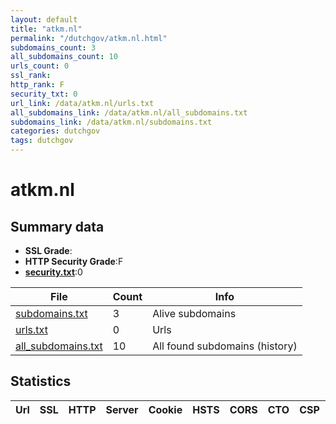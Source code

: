 ```yaml
---
layout: default
title: "atkm.nl"
permalink: "/dutchgov/atkm.nl.html"
subdomains_count: 3
all_subdomains_count: 10
urls_count: 0
ssl_rank: 
http_rank: F
security_txt: 0
url_link: /data/atkm.nl/urls.txt
all_subdomains_link: /data/atkm.nl/all_subdomains.txt
subdomains_link: /data/atkm.nl/subdomains.txt
categories: dutchgov
tags: dutchgov
---
```



# atkm.nl
## Summary data


 - **SSL Grade**:
 - **HTTP Security Grade**:F
 - **[security.txt](https://www.digitaleoverheid.nl/nieuws/standaard-security-txt-nu-verplicht-voor-overheid/)**:0


| File       | Count | Info |
|------------|-------|------|
|[subdomains.txt](/DutchGovScope/data/atkm.nl/subdomains.txt)|3|Alive subdomains|
|[urls.txt](/DutchGovScope/data/atkm.nl/urls.txt)|0|Urls|
|[all_subdomains.txt](/DutchGovScope/data/atkm.nl/all_subdomains.txt)|10|All found subdomains (history)|


## Statistics


| Url | SSL | HTTP | Server | Cookie | HSTS | CORS | CTO | CSP | XFO | XXP | RP |FP| Tech |Title |
|--------|-------|-------|------|------|------|------|------|------|------|------|------|------|------|------|


